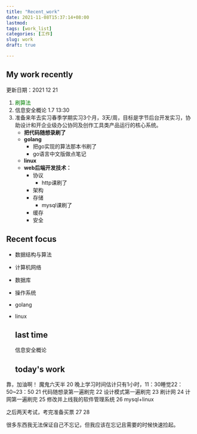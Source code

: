 ```yaml
---
title: "Recent_work"
date: 2021-11-08T15:37:14+08:00
lastmod:
tags: [work_list]
categories: [工作]
slug: work
draft: true

---
```


## My work recently

更新日期：2021 12 21

1. <font color=Green>刷算法</font>
3. 信息安全概论 1.7 13:30
4. 准备来年去实习春季学期实习3个月，3天/周，目标是字节后台开发实习，协助设计和开企业级办公协同及创作工具类产品运行的核心系统。
     - **把代码随想录刷了**
     - **golang**
          - 把go实现的算法那本书刷了
          - go语言中文版做点笔记
     - **linux**
     - **web后端开发技术：**
          - 协议
               - http课刷了
          - 架构
          - 存储
               - mysql课刷了
          - 缓存
          - 安全
## Recent focus

- 数据结构与算法

- 计算机网络

- 数据库

- 操作系统

- golang

- linux

  
  ## last time
  
  信息安全概论
  
  ## today's work
靠，加油啊！
魔鬼六天半
20
晚上学习时间估计只有1小时，11：30睡觉22：50~23：50
21
代码随想录第一遍刷完
22
设计模式第一遍刷完
23
刷计网
24
计网第一遍刷完
25
修改并上线我的软件管理系统
26
mysql+linux

之后两天考试，考完准备买票
27
28



很多东西我无法保证自己不忘记，但我应该在忘记且需要的时候快速捡起。



